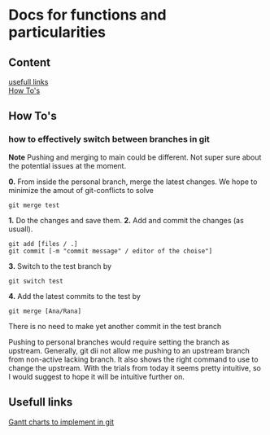 # Docs for functions and particularities

## Content
[usefull links](#usefull-links)  
[How To's](#how-tos)
## How To's
### how to effectively switch between branches in git

**Note** Pushing and merging to main could be different. Not super sure about the potential issues at the moment.

**0.** From inside the personal branch, merge the latest changes. We hope to minimize the amout of git-conflicts to solve
```
git merge test
```
**1.** Do the changes and save them.
**2.** Add and commit the changes (as usuall).
```
git add [files / .]
git commit [-m "commit message" / editor of the choise"]
```
**3.** Switch to the test branch by 
```
git switch test
```
**4.** Add the latest commits to the test by 
```
git merge [Ana/Rana]
```
There is no need to make yet another commit in the test branch

Pushing to personal branches would require setting the branch as upstream. Generally, git dii not allow me pushing to an upstream branch from non-active lacking branch. It also shows the right command to use to change the upstream. With the trials from today it seems pretty intuitive, so I would suggest to hope it will be intuitive further on.

## Usefull links
[Gantt charts to implement in git](https://github.com/realm/github-gantt)
